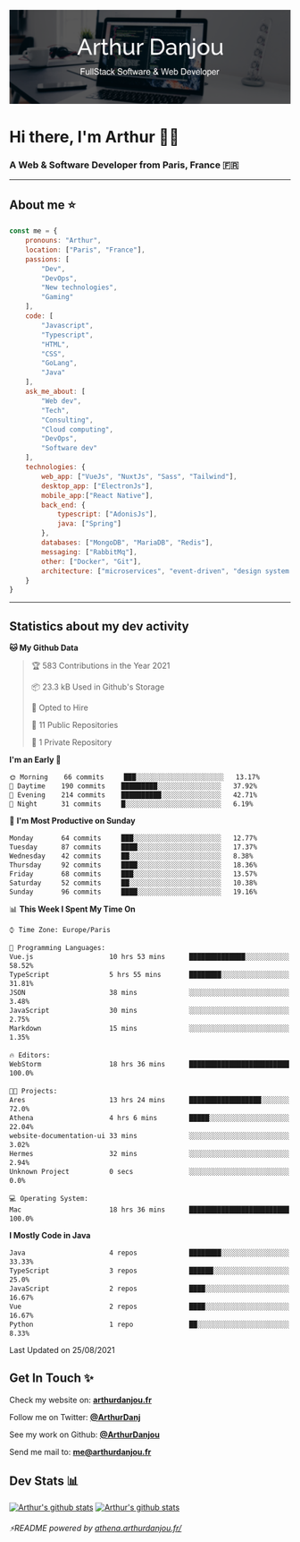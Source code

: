 ![Banner](./assets/Banner.png)

# Hi there, I'm Arthur 🙋‍♂️
### A Web & Software Developer from Paris, France 🇫🇷

---
## About me ⭐

```javascript
const me = {
    pronouns: "Arthur", 
    location: ["Paris", "France"],
    passions: [
        "Dev", 
        "DevOps", 
        "New technologies",
        "Gaming"
    ],
    code: [
        "Javascript", 
        "Typescript", 
        "HTML", 
        "CSS", 
        "GoLang", 
        "Java"
    ],
    ask_me_about: [
        "Web dev", 
        "Tech", 
        "Consulting", 
        "Cloud computing", 
        "DevOps",
        "Software dev"
    ],
    technologies: {
        web_app: ["VueJs", "NuxtJs", "Sass", "Tailwind"],
        desktop_app: ["ElectronJs"],
        mobile_app:["React Native"],
        back_end: {
            typescript: ["AdonisJs"],
            java: ["Spring"]
        },
        databases: ["MongoDB", "MariaDB", "Redis"],
        messaging: ["RabbitMq"],
        other: ["Docker", "Git"],
        architecture: ["microservices", "event-driven", "design system pattern"]
    }
}
```
---

## Statistics about my dev activity

<!--START_SECTION:waka-->
**🐱 My Github Data** 

> 🏆 583 Contributions in the Year 2021
 > 
> 📦 23.3 kB Used in Github's Storage 
 > 
> 💼 Opted to Hire
 > 
> 📜 11 Public Repositories 
 > 
> 🔑 1 Private Repository 
 > 
**I'm an Early 🐤** 

```text
🌞 Morning    66 commits     ███░░░░░░░░░░░░░░░░░░░░░░   13.17% 
🌆 Daytime    190 commits    █████████░░░░░░░░░░░░░░░░   37.92% 
🌃 Evening    214 commits    ██████████░░░░░░░░░░░░░░░   42.71% 
🌙 Night      31 commits     █░░░░░░░░░░░░░░░░░░░░░░░░   6.19%

```
📅 **I'm Most Productive on Sunday** 

```text
Monday       64 commits     ███░░░░░░░░░░░░░░░░░░░░░░   12.77% 
Tuesday      87 commits     ████░░░░░░░░░░░░░░░░░░░░░   17.37% 
Wednesday    42 commits     ██░░░░░░░░░░░░░░░░░░░░░░░   8.38% 
Thursday     92 commits     ████░░░░░░░░░░░░░░░░░░░░░   18.36% 
Friday       68 commits     ███░░░░░░░░░░░░░░░░░░░░░░   13.57% 
Saturday     52 commits     ██░░░░░░░░░░░░░░░░░░░░░░░   10.38% 
Sunday       96 commits     ████░░░░░░░░░░░░░░░░░░░░░   19.16%

```


📊 **This Week I Spent My Time On** 

```text
⌚︎ Time Zone: Europe/Paris

💬 Programming Languages: 
Vue.js                   10 hrs 53 mins      ██████████████░░░░░░░░░░░   58.52% 
TypeScript               5 hrs 55 mins       ████████░░░░░░░░░░░░░░░░░   31.81% 
JSON                     38 mins             ░░░░░░░░░░░░░░░░░░░░░░░░░   3.48% 
JavaScript               30 mins             ░░░░░░░░░░░░░░░░░░░░░░░░░   2.75% 
Markdown                 15 mins             ░░░░░░░░░░░░░░░░░░░░░░░░░   1.35%

🔥 Editors: 
WebStorm                 18 hrs 36 mins      █████████████████████████   100.0%

🐱‍💻 Projects: 
Ares                     13 hrs 24 mins      ██████████████████░░░░░░░   72.0% 
Athena                   4 hrs 6 mins        █████░░░░░░░░░░░░░░░░░░░░   22.04% 
website-documentation-ui 33 mins             ░░░░░░░░░░░░░░░░░░░░░░░░░   3.02% 
Hermes                   32 mins             ░░░░░░░░░░░░░░░░░░░░░░░░░   2.94% 
Unknown Project          0 secs              ░░░░░░░░░░░░░░░░░░░░░░░░░   0.0%

💻 Operating System: 
Mac                      18 hrs 36 mins      █████████████████████████   100.0%

```

**I Mostly Code in Java** 

```text
Java                     4 repos             ████████░░░░░░░░░░░░░░░░░   33.33% 
TypeScript               3 repos             ██████░░░░░░░░░░░░░░░░░░░   25.0% 
JavaScript               2 repos             ████░░░░░░░░░░░░░░░░░░░░░   16.67% 
Vue                      2 repos             ████░░░░░░░░░░░░░░░░░░░░░   16.67% 
Python                   1 repo              ██░░░░░░░░░░░░░░░░░░░░░░░   8.33%

```



 Last Updated on 25/08/2021
<!--END_SECTION:waka-->

## Get In Touch ✨
Check my website on: [**arthurdanjou.fr**](https://arthurdanjou.fr)

Follow me on Twitter: [**@ArthurDanj**](https://twitter.com/ArthurDanj)

See my work on Github: [**@ArthurDanjou**](https://github.com/ArthurDanjou)

Send me mail to: [**me@arthurdanjou.fr**](mailto:me@arthurdanjou.fr)

## Dev Stats 📊

[![Arthur's github stats](https://github-readme-stats.vercel.app/api?count_private=true&show_icons=true&theme=dracula&username=arthurdanjou)](https://github.com/anuraghazra/github-readme-stats)
[![Arthur's github stats](https://github-readme-stats.vercel.app/api/top-langs/?count_private=true&show_icons=true&theme=dracula&username=arthurdanjou&layout=compact)](https://github.com/anuraghazra/github-readme-stats)

###### ⚡README powered by [athena.arthurdanjou.fr/](https://athena.arthurdanjou.fr)

